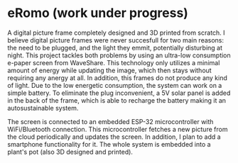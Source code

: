 # eRomo (work under progress)
A digital picture frame completely designed and 3D printed from scratch. I believe digital picture frames were never succesfull for two main reasons: 
the need to be plugged, and
the light they emmit, potentially disturbing at night.
This project tackles both problems by using an ultra-low consumption e-paper screen from WaveShare. This technology only utilizes a minimal amount of energy while updating 
the image, which then stays without requiring any anergy at all. In addition, this frames do not produce any kind of light. Due to the low energetic consumption, 
the system can work on a simple battery. To eliminate the plug inconvenient, a 5V solar panel is added in the back of the frame, which is able to recharge the battery making it
an autosustainable system.

The screen is connected to an embedded ESP-32 microcontroller with WiFi/Bluetooth connection. This microcontroller fetches a new picture from the cloud periodically 
and updates the screen. In addition, I plan to add a smartphone functionality for it. The whole system is embedded into a plant's pot (also 3D designed and printed).
